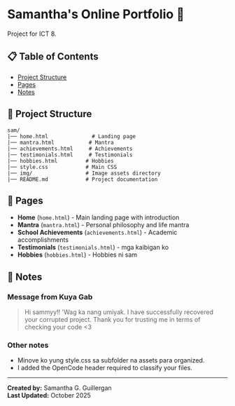 # Samantha's Online Portfolio 🌟

Project for ICT 8.

## 📋 Table of Contents
- [Project Structure](#-project-structure)
- [Pages](#-pages)
- [Notes](#-notes)


## 📁 Project Structure

```
sam/
|── home.html              # Landing page
|── mantra.html           # Mantra
|── achievements.html     # Achievements
|── testimonials.html     # Testimonials
|── hobbies.html         # Hobbies
|── style.css            # Main CSS
|── img/                 # Image assets directory
|── README.md            # Project documentation
```

## 📄 Pages

- **Home** (`home.html`) - Main landing page with introduction
- **Mantra** (`mantra.html`) - Personal philosophy and life mantra
- **School Achievements** (`achievements.html`) - Academic accomplishments
- **Testimonials** (`testimonials.html`) - mga kaibigan ko
- **Hobbies** (`hobbies.html`) - Hobbies ni sam

## 📝 Notes

### Message from Kuya Gab
> Hi sammyy!! 'Wag ka nang umiyak. I have successfully recovered your corrupted project.
> Thank you for trusting me in terms of checking your code <3

### Other notes

- Minove ko yung style.css sa subfolder na assets para organized.
- I added the OpenCode header required to classify your files.

---

**Created by:** Samantha G. Guillergan  
**Last Updated:** October 2025  



